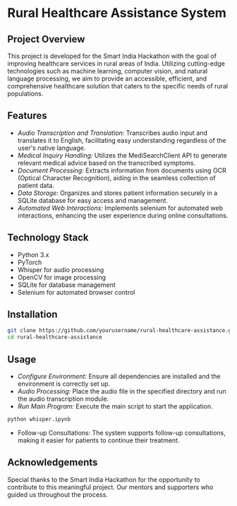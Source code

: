 # Rural Healthcare Assistance System

## Project Overview
This project is developed for the Smart India Hackathon with the goal of improving healthcare services in rural areas of India. Utilizing cutting-edge technologies such as machine learning, computer vision, and natural language processing, we aim to provide an accessible, efficient, and comprehensive healthcare solution that caters to the specific needs of rural populations.

## Features
- *Audio Transcription and Translation:* Transcribes audio input and translates it to English, facilitating easy understanding regardless of the user's native language.
- *Medical Inquiry Handling:* Utilizes the MediSearchClient API to generate relevant medical advice based on the transcribed symptoms.
- *Document Processing:* Extracts information from documents using OCR (Optical Character Recognition), aiding in the seamless collection of patient data.
- *Data Storage:* Organizes and stores patient information securely in a SQLite database for easy access and management.
- *Automated Web Interactions:* Implements selenium for automated web interactions, enhancing the user experience during online consultations.

## Technology Stack

- Python 3.x
- PyTorch
- Whisper for audio processing
- OpenCV for image processing
- SQLite for database management
- Selenium for automated browser control

## Installation

```bash
git clone https://github.com/yourusername/rural-healthcare-assistance.git
cd rural-healthcare-assistance
```

## Usage
- *Configure Environment:* Ensure all dependencies are installed and the environment is correctly set up.
- *Audio Processing:* Place the audio file in the specified directory and run the audio transcription module.
- *Run Main Program:* Execute the main script to start the application.

```bash
python whisper.ipynb
```
- Follow-up Consultations: The system supports follow-up consultations, making it easier for patients to continue their treatment.

## Acknowledgements
Special thanks to the Smart India Hackathon for the opportunity to contribute to this meaningful project. Our mentors and supporters who guided us throughout the process.
